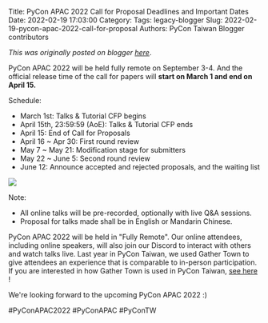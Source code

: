 Title: PyCon APAC 2022 Call for Proposal Deadlines and Important Dates
Date: 2022-02-19 17:03:00
Category:
Tags: legacy-blogger
Slug: 2022-02-19-pycon-apac-2022-call-for-proposal
Authors: PyCon Taiwan Blogger contributors

*This was originally posted on blogger [here](https://pycontw.blogspot.com/2022/02/pycon-apac-2022-call-for-proposal.html)*.

<!--more-->

PyCon APAC 2022 will be held fully remote on September 3-4. And the official release time of the call for papers will **start on March 1 and end on April 15.**

Schedule:

* March 1st: Talks & Tutorial CFP begins
* April 15th, 23:59:59 (AoE): Talks & Tutorial CFP ends
* April 15: End of Call for Proposals
* April 16 ~ Apr 30: First round review
* May 7 ~ May 21: Modification stage for submitters
* May 22 ~ June 5: Second round review
* June 12: Announce accepted and rejected proposals, and the waiting list

[![](https://blogger.googleusercontent.com/img/a/AVvXsEgE0UkZxCrDX_iHi-5Vge3EjTN8KjF1NFAqtwEIOt0JhC_pvIiMhTxnEI0hzhSFtqYPaz6nfNfieVa8OPKg01m-6KIatMiXOdIDF6H5awkWoxKyQ6n7__Ows1r9oyefw-FDjafa-U6WH71g8xMqZu3zypLR4-rSyIkcBganKBM7spiq79UX9ASbprTW=w425-h489)](https://blogger.googleusercontent.com/img/a/AVvXsEgE0UkZxCrDX_iHi-5Vge3EjTN8KjF1NFAqtwEIOt0JhC_pvIiMhTxnEI0hzhSFtqYPaz6nfNfieVa8OPKg01m-6KIatMiXOdIDF6H5awkWoxKyQ6n7__Ows1r9oyefw-FDjafa-U6WH71g8xMqZu3zypLR4-rSyIkcBganKBM7spiq79UX9ASbprTW)  


Note:

* All online talks will be pre-recorded, optionally with live Q&A sessions.
* Proposal for talks made shall be in English or Mandarin Chinese.

PyCon APAC 2022 will be held in "Fully Remote". Our online attendees, including online speakers, will also join our Discord to interact with others and watch talks live. Last year in PyCon Taiwan, we used Gather Town to give attendees an experience that is comparable to in-person participation. If you are interested in how Gather Town is used in PyCon Taiwan, [see here](https://pycontw.blogspot.com/2022/01/how-pycon-taiwan-uses-gather-town-to.html) !

 We're looking forward to the upcoming PyCon APAC 2022 :)

 #PyConAPAC2022  #PyConAPAC #PyConTW
